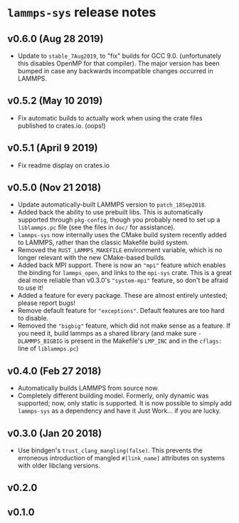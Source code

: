 # `lammps-sys` release notes
## v0.6.0 (Aug 28 2019)
- Update to `stable_7Aug2019`, to "fix" builds for GCC 9.0. (unfortunately this disables OpenMP for that compiler).  The major version has been bumped in case any backwards incompatible changes occurred in LAMMPS.
## v0.5.2 (May 10 2019)
- Fix automatic builds to actually work when using the crate files published to crates.io. (oops!)
## v0.5.1 (April 9 2019)
- Fix readme display on crates.io
## v0.5.0 (Nov 21 2018)
- Update automatically-built LAMMPS version to `patch_18Sep2018`.
- Added back the ability to use prebuilt libs.  This is automatically supported through `pkg-config`, though you probably need to set up a `liblammps.pc` file (see the files in `doc/` for assistance).
- `lammps-sys` now internally uses the CMake build system recently added to LAMMPS, rather than the classic Makefile build system.
- Removed the `RUST_LAMMPS_MAKEFILE` environment variable, which is no longer relevant with the new CMake-based builds.
- Added back MPI support.  There is now an `"mpi"` feature which enables the binding for `lammps_open`, and links to the `mpi-sys` crate. This is a great deal more reliable than v0.3.0's `"system-mpi"` feature, so don't be afraid to use it!
- Added a feature for every package. These are almost entirely untested; please report bugs!
- Remove default feature for `"exceptions"`. Default features are too hard to disable.
- Removed the `"bigbig"` feature, which did not make sense as a feature.  If you need it, build lammps as a shared library (and make sure `-DLAMMPS_BIGBIG` is present in the Makefile's `LMP_INC` and in the `cflags:` line of `liblammps.pc`)
## v0.4.0 (Feb 27 2018)
- Automatically builds LAMMPS from source now.
- Completely different building model.  Formerly, only dynamic was supported; now, only static is supported.
  It is now possible to simply add `lammps-sys` as a dependency and have it Just Work... if you are lucky.
## v0.3.0 (Jan 20 2018)
- Use bindgen's `trust_clang_mangling(false)`.  This prevents the erroneous introduction of mangled `#[link_name]` attributes on systems with older libclang versions.
## v0.2.0
## v0.1.0


